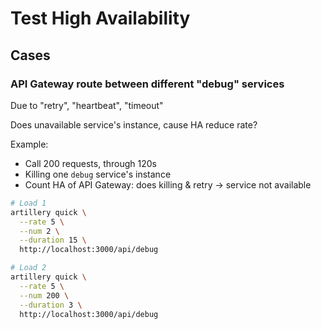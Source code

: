 # Test High Availability

## Cases

### API Gateway route between different "debug" services

Due to "retry", "heartbeat", "timeout"

Does unavailable service's instance, cause HA reduce rate?

Example:
- Call 200 requests, through 120s
- Killing one `debug` service's instance
- Count HA of API Gateway: does killing & retry -> service not available

```bash
# Load 1
artillery quick \
  --rate 5 \
  --num 2 \
  --duration 15 \
  http://localhost:3000/api/debug

# Load 2
artillery quick \
  --rate 5 \
  --num 200 \
  --duration 3 \
  http://localhost:3000/api/debug
```
